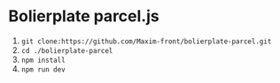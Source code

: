 # Bolierplate parcel.js

1. `git clone:https://github.com/Maxim-front/bolierplate-parcel.git`
2. `cd ./bolierplate-parcel`
3. `npm install`
4. `npm run dev`
